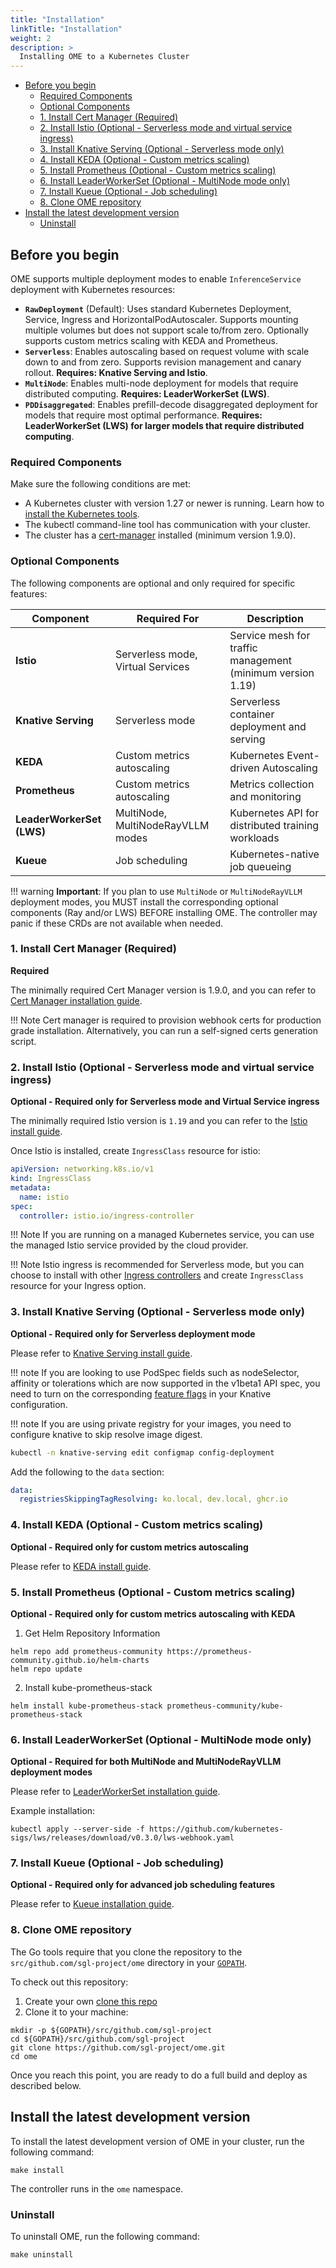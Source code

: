 ```yaml
---
title: "Installation"
linkTitle: "Installation"
weight: 2
description: >
  Installing OME to a Kubernetes Cluster
---
```


<!-- toc -->
- [Before you begin](#before-you-begin)
  - [Required Components](#required-components)
  - [Optional Components](#optional-components)
  - [1. Install Cert Manager (Required)](#1-install-cert-manager-required)
  - [2. Install Istio (Optional - Serverless mode and virtual service ingress)](#2-install-istio-optional---serverless-mode-and-virtual-service-ingress)
  - [3. Install Knative Serving (Optional - Serverless mode only)](#3-install-knative-serving-optional---serverless-mode-only)
  - [4. Install KEDA (Optional - Custom metrics scaling)](#4-install-keda-optional---custom-metrics-scaling)
  - [5. Install Prometheus (Optional - Custom metrics scaling)](#5-install-prometheus-optional---custom-metrics-scaling)
  - [6. Install LeaderWorkerSet (Optional - MultiNode mode only)](#6-install-leaderworkerset-optional---multinode-mode-only)
  - [7. Install Kueue (Optional - Job scheduling)](#7-install-kueue-optional---job-scheduling)
  - [8. Clone OME repository](#8-clone-ome-repository)
- [Install the latest development version](#install-the-latest-development-version)
  - [Uninstall](#uninstall)
<!-- /toc -->

## Before you begin

OME supports multiple deployment modes to enable `InferenceService` deployment with Kubernetes resources:

- **`RawDeployment`** (Default): Uses standard Kubernetes Deployment, Service, Ingress and HorizontalPodAutoscaler. Supports mounting multiple volumes but does not support scale to/from zero. Optionally supports custom metrics scaling with KEDA and Prometheus.
- **`Serverless`**: Enables autoscaling based on request volume with scale down to and from zero. Supports revision management and canary rollout. **Requires: Knative Serving and Istio**.
- **`MultiNode`**: Enables multi-node deployment for models that require distributed computing. **Requires: LeaderWorkerSet (LWS)**.
- **`PDDisaggregated`**: Enables prefill-decode disaggregated deployment for models that require most optimal performance. **Requires: LeaderWorkerSet (LWS) for larger models that require distributed computing**.

### Required Components

Make sure the following conditions are met:

- A Kubernetes cluster with version 1.27 or newer is running. Learn how to [install the Kubernetes tools](https://kubernetes.io/docs/tasks/tools/).
- The kubectl command-line tool has communication with your cluster.
- The cluster has a [cert-manager](https://cert-manager.io/docs/installation/) installed (minimum version 1.9.0).

### Optional Components

The following components are optional and only required for specific features:

| Component                 | Required For                      | Description                                                |
|---------------------------|-----------------------------------|------------------------------------------------------------|
| **Istio**                 | Serverless mode, Virtual Services | Service mesh for traffic management (minimum version 1.19) |
| **Knative Serving**       | Serverless mode                   | Serverless container deployment and serving                |
| **KEDA**                  | Custom metrics autoscaling        | Kubernetes Event-driven Autoscaling                        |
| **Prometheus**            | Custom metrics autoscaling        | Metrics collection and monitoring                          |
| **LeaderWorkerSet (LWS)** | MultiNode, MultiNodeRayVLLM modes | Kubernetes API for distributed training workloads          |
| **Kueue**                 | Job scheduling                    | Kubernetes-native job queueing                             |

!!! warning
    **Important**: If you plan to use `MultiNode` or `MultiNodeRayVLLM` deployment modes, you MUST install the corresponding optional components (Ray and/or LWS) BEFORE installing OME. The controller may panic if these CRDs are not available when needed.

###  1. Install Cert Manager (Required)

**Required**

The minimally required Cert Manager version is 1.9.0, and you can refer to [Cert Manager installation guide](https://cert-manager.io/docs/installation/).

!!! Note
    Cert manager is required to provision webhook certs for production grade installation. Alternatively, you can run a self-signed certs generation script.

### 2. Install Istio (Optional - Serverless mode and virtual service ingress)

**Optional - Required only for Serverless mode and Virtual Service ingress**

The minimally required Istio version is `1.19` and you can refer to the [Istio install guide](https://istio.io/latest/docs/setup/install).

Once Istio is installed, create `IngressClass` resource for istio:
```yaml
apiVersion: networking.k8s.io/v1
kind: IngressClass
metadata:
  name: istio
spec:
  controller: istio.io/ingress-controller
```

!!! Note
    If you are running on a managed Kubernetes service, you can use the managed Istio service provided by the cloud provider.

!!! Note
    Istio ingress is recommended for Serverless mode, but you can choose to install with other [Ingress controllers](https://kubernetes.io/docs/concepts/services-networking/ingress-controllers/) and create `IngressClass` resource for your Ingress option.

### 3. Install Knative Serving (Optional - Serverless mode only)

**Optional - Required only for Serverless deployment mode**

Please refer to [Knative Serving install guide](https://knative.dev/docs/admin/install/serving/install-serving-with-yaml/).

!!! note
    If you are looking to use PodSpec fields such as nodeSelector, affinity or tolerations which are now supported in the v1beta1 API spec,
    you need to turn on the corresponding [feature flags](https://knative.dev/docs/admin/serving/feature-flags) in your Knative configuration.

!!! note
    If you are using private registry for your images, you need to configure knative to skip resolve image digest.

```bash
kubectl -n knative-serving edit configmap config-deployment
```

Add the following to the `data` section:

```yaml
data:
  registriesSkippingTagResolving: ko.local, dev.local, ghcr.io
```

### 4. Install KEDA (Optional - Custom metrics scaling)

**Optional - Required only for custom metrics autoscaling**

Please refer to [KEDA install guide](https://keda.sh/docs/2.6/deploy/).

### 5. Install Prometheus (Optional - Custom metrics scaling)

**Optional - Required only for custom metrics autoscaling with KEDA**

1. Get Helm Repository Information
```shell
helm repo add prometheus-community https://prometheus-community.github.io/helm-charts
helm repo update
```
2. Install kube-prometheus-stack
```shell
helm install kube-prometheus-stack prometheus-community/kube-prometheus-stack
```


### 6. Install LeaderWorkerSet (Optional - MultiNode mode only)

**Optional - Required for both MultiNode and MultiNodeRayVLLM deployment modes**

Please refer to [LeaderWorkerSet installation guide](https://github.com/kubernetes-sigs/lws).

Example installation:
```shell
kubectl apply --server-side -f https://github.com/kubernetes-sigs/lws/releases/download/v0.3.0/lws-webhook.yaml
```

### 7. Install Kueue (Optional - Job scheduling)

**Optional - Required only for advanced job scheduling features**

Please refer to [Kueue installation guide](https://kueue.sigs.k8s.io/docs/installation/).

### 8. Clone OME repository

The Go tools require that you clone the repository to the
`src/github.com/sgl-project/ome` directory in your
[`GOPATH`](https://github.com/golang/go/wiki/SettingGOPATH).

To check out this repository:

1. Create your own
   [clone this repo](https://docs.github.com/en/repositories/creating-and-managing-repositories/cloning-a-repository)
1. Clone it to your machine:

```shell
mkdir -p ${GOPATH}/src/github.com/sgl-project
cd ${GOPATH}/src/github.com/sgl-project
git clone https://github.com/sgl-project/ome.git
cd ome
```

Once you reach this point, you are ready to do a full build and deploy as
described below.


## Install the latest development version

To install the latest development version of OME in your cluster, run the
following command:

```shell
make install
```

The controller runs in the `ome` namespace.


### Uninstall

To uninstall OME, run the following command:

```shell
make uninstall
```
